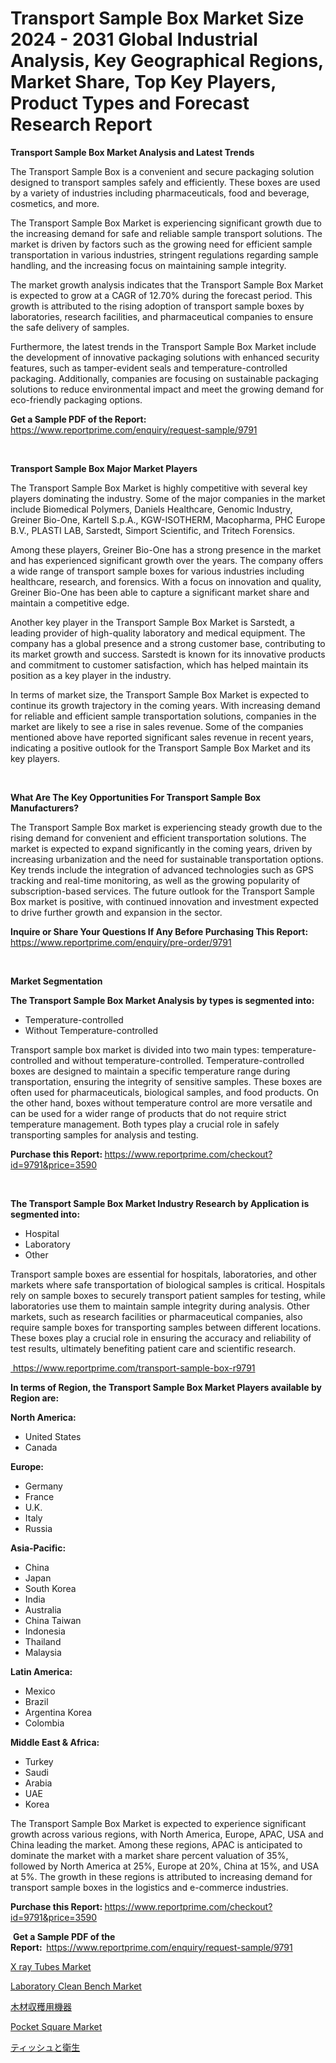 <p><h1>Transport Sample Box Market Size 2024 - 2031 Global Industrial Analysis, Key Geographical Regions, Market Share, Top Key Players, Product Types and Forecast Research Report</h1></p><p><strong>Transport Sample Box Market Analysis and Latest Trends</strong></p>
<p><p>The Transport Sample Box is a convenient and secure packaging solution designed to transport samples safely and efficiently. These boxes are used by a variety of industries including pharmaceuticals, food and beverage, cosmetics, and more.</p><p>The Transport Sample Box Market is experiencing significant growth due to the increasing demand for safe and reliable sample transport solutions. The market is driven by factors such as the growing need for efficient sample transportation in various industries, stringent regulations regarding sample handling, and the increasing focus on maintaining sample integrity.</p><p>The market growth analysis indicates that the Transport Sample Box Market is expected to grow at a CAGR of 12.70% during the forecast period. This growth is attributed to the rising adoption of transport sample boxes by laboratories, research facilities, and pharmaceutical companies to ensure the safe delivery of samples.</p><p>Furthermore, the latest trends in the Transport Sample Box Market include the development of innovative packaging solutions with enhanced security features, such as tamper-evident seals and temperature-controlled packaging. Additionally, companies are focusing on sustainable packaging solutions to reduce environmental impact and meet the growing demand for eco-friendly packaging options.</p></p>
<p><strong>Get a Sample PDF of the Report:&nbsp;</strong> <a href="https://www.reportprime.com/enquiry/request-sample/9791">https://www.reportprime.com/enquiry/request-sample/9791</a></p>
<p>&nbsp;</p>
<p><strong>Transport Sample Box Major Market Players</strong></p>
<p><p>The Transport Sample Box Market is highly competitive with several key players dominating the industry. Some of the major companies in the market include Biomedical Polymers, Daniels Healthcare, Genomic Industry, Greiner Bio-One, Kartell S.p.A., KGW-ISOTHERM, Macopharma, PHC Europe B.V., PLASTI LAB, Sarstedt, Simport Scientific, and Tritech Forensics.</p><p>Among these players, Greiner Bio-One has a strong presence in the market and has experienced significant growth over the years. The company offers a wide range of transport sample boxes for various industries including healthcare, research, and forensics. With a focus on innovation and quality, Greiner Bio-One has been able to capture a significant market share and maintain a competitive edge.</p><p>Another key player in the Transport Sample Box Market is Sarstedt, a leading provider of high-quality laboratory and medical equipment. The company has a global presence and a strong customer base, contributing to its market growth and success. Sarstedt is known for its innovative products and commitment to customer satisfaction, which has helped maintain its position as a key player in the industry.</p><p>In terms of market size, the Transport Sample Box Market is expected to continue its growth trajectory in the coming years. With increasing demand for reliable and efficient sample transportation solutions, companies in the market are likely to see a rise in sales revenue. Some of the companies mentioned above have reported significant sales revenue in recent years, indicating a positive outlook for the Transport Sample Box Market and its key players.</p></p>
<p>&nbsp;</p>
<p><strong>What Are The Key Opportunities For Transport Sample Box Manufacturers?</strong></p>
<p><p>The Transport Sample Box market is experiencing steady growth due to the rising demand for convenient and efficient transportation solutions. The market is expected to expand significantly in the coming years, driven by increasing urbanization and the need for sustainable transportation options. Key trends include the integration of advanced technologies such as GPS tracking and real-time monitoring, as well as the growing popularity of subscription-based services. The future outlook for the Transport Sample Box market is positive, with continued innovation and investment expected to drive further growth and expansion in the sector.</p></p>
<p><strong>Inquire or Share Your Questions If Any Before Purchasing This Report:</strong> <a href="https://www.reportprime.com/enquiry/pre-order/9791">https://www.reportprime.com/enquiry/pre-order/9791</a></p>
<p>&nbsp;</p>
<p><strong>Market Segmentation</strong></p>
<p><strong>The Transport Sample Box Market Analysis by types is segmented into:</strong></p>
<p><ul><li>Temperature-controlled</li><li>Without Temperature-controlled</li></ul></p>
<p><p>Transport sample box market is divided into two main types: temperature-controlled and without temperature-controlled. Temperature-controlled boxes are designed to maintain a specific temperature range during transportation, ensuring the integrity of sensitive samples. These boxes are often used for pharmaceuticals, biological samples, and food products. On the other hand, boxes without temperature control are more versatile and can be used for a wider range of products that do not require strict temperature management. Both types play a crucial role in safely transporting samples for analysis and testing.</p></p>
<p><strong>Purchase this Report:&nbsp;</strong><a href="https://www.reportprime.com/checkout?id=9791&price=3590">https://www.reportprime.com/checkout?id=9791&price=3590</a></p>
<p>&nbsp;</p>
<p><strong>The Transport Sample Box Market Industry Research by Application is segmented into:</strong></p>
<p><ul><li>Hospital</li><li>Laboratory</li><li>Other</li></ul></p>
<p><p>Transport sample boxes are essential for hospitals, laboratories, and other markets where safe transportation of biological samples is critical. Hospitals rely on sample boxes to securely transport patient samples for testing, while laboratories use them to maintain sample integrity during analysis. Other markets, such as research facilities or pharmaceutical companies, also require sample boxes for transporting samples between different locations. These boxes play a crucial role in ensuring the accuracy and reliability of test results, ultimately benefiting patient care and scientific research.</p></p>
<p><a href="https://www.reportprime.com/transport-sample-box-r9791">&nbsp;https://www.reportprime.com/transport-sample-box-r9791</a></p>
<p><strong>In terms of Region, the Transport Sample Box Market Players available by Region are:</strong></p>
<p>
    <p> <strong> North America: </strong>
        <ul>
            <li>United States</li>
            <li>Canada</li>
        </ul>
        </p> 
    <p> <strong> Europe: </strong>
        <ul>
            <li>Germany</li>
            <li>France</li>
            <li>U.K.</li>
            <li>Italy</li>
            <li>Russia</li>
        </ul>
        </p> 
    <p> <strong> Asia-Pacific: </strong>
        <ul>
            <li>China</li>
            <li>Japan</li>
            <li>South Korea</li>
            <li>India</li>
            <li>Australia</li>
            <li>China Taiwan</li>
            <li>Indonesia</li>
            <li>Thailand</li>
            <li>Malaysia</li>
        </ul>
        </p> 
    <p> <strong> Latin America: </strong>
        <ul>
            <li>Mexico</li>
            <li>Brazil</li>
            <li>Argentina Korea</li>
            <li>Colombia</li>
        </ul>
        </p> 
    <p> <strong> Middle East & Africa: </strong>
        <ul>
            <li>Turkey</li>
            <li>Saudi</li>
            <li>Arabia</li>
            <li>UAE</li>
            <li>Korea</li>
        </ul>
    </p>
    </p>
<p><p>The Transport Sample Box Market is expected to experience significant growth across various regions, with North America, Europe, APAC, USA and China leading the market. Among these regions, APAC is anticipated to dominate the market with a market share percent valuation of 35%, followed by North America at 25%, Europe at 20%, China at 15%, and USA at 5%. The growth in these regions is attributed to increasing demand for transport sample boxes in the logistics and e-commerce industries.</p></p>
<p><strong>Purchase this Report: </strong><a href="https://www.reportprime.com/checkout?id=9791&price=3590">https://www.reportprime.com/checkout?id=9791&price=3590</a></p>
<p>&nbsp;<strong>Get a Sample PDF of the Report:&nbsp;&nbsp;</strong><a href="https://www.reportprime.com/enquiry/request-sample/9791">https://www.reportprime.com/enquiry/request-sample/9791</a></p>
<p><strong></strong></p>
<p><p><a href="https://github.com/MaraKoelpin2023/Market-Research-Report-List-1/blob/main/x-ray-tubes-market.md">X ray Tubes Market</a></p><p><a href="https://github.com/maudAbbott7/Market-Research-Report-List-1/blob/main/laboratory-clean-bench-market.md">Laboratory Clean Bench Market</a></p><p><a href="https://github.com/ddwcuskozol07187/Market-Research-Report-List-2/blob/main/978090478930.md">木材収穫用機器</a></p><p><a href="https://issuu.com/reportprime-2/docs/pocket-square-market-size-2030.pptx">Pocket Square Market</a></p><p><a href="https://github.com/marbadji/Market-Research-Report-List-1/blob/main/126112578931.md">ティッシュと衛生</a></p></p>